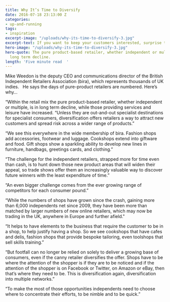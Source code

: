 ```yaml
---
title: Why It’s Time to Diversify
date: 2016-07-18 23:13:00 Z
categories:
- up-and-running
tags:
- inspiration
excerpt-image: "/uploads/why-its-time-to-diversify-3.jpg"
excerpt-text: If you want to keep your customers interested, surprise them
hero-image: "/uploads/why-its-time-to-diversify-3.jpg"
hero-quote: The pure product-based retailer, whether independent or multiple, is in
  long term decline.
length: 'Five minute read  '
---
```


Mike Weedon is the deputy CEO and communications director of the British Independent Retailers Association (bira), which represents thousands of UK indies.   He says the days of pure-product retailers are numbered. Here’s why…

“Within the retail mix the pure product-based retailer, whether independent or multiple, is in long term decline, while those providing services and leisure have increased.
“Unless they are out-and-out specialist destinations for specialist consumers, diversification offers retailers a way to attract new customers and spread risk across a wider range of products.”

“We see this everywhere in the wide membership of bira. Fashion shops add accessories, footwear and luggage. Cookshops extend into giftware and food. Gift shops show a sparkling ability to develop new lines in furniture, handbags, greetings cards, and clothing.”

“The challenge for the independent retailers, strapped more for time even than cash, is to hunt down those new product areas that will widen their appeal, so trade shows offer them an increasingly valuable way to discover future winners with the least expenditure of time.”

“An even bigger challenge comes from the ever growing range of competitors for each consumer pound.”

“While the numbers of shops have grown since the crash, gaining more than 6,000 independents net since 2009, they have been more than matched by larger numbers of new online retailers, which may now be trading in the UK, anywhere in Europe and further afield."

“It helps to have elements to the business that require the customer to be in a shop, to help justify having a shop. So we see cookshops that have cafes and delis, fashion shops that provide bespoke tailoring, even toolshops that sell skills training.”

“But footfall can no longer be relied on solely to deliver a growing base of consumers, even if the canny retailer diversifies the offer. Shops have to be where the attention of the shopper is if they are to be noticed and if the attention of the shopper is on Facebook or Twitter, on Amazon or eBay, then that’s where they need to be. This is diversification again, diversification into multiple networks.”

“To make the most of those opportunities independents need to choose where to concentrate their efforts, to be nimble and to be quick.”
